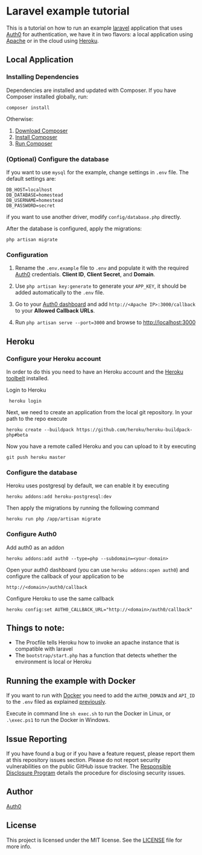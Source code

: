 # Laravel example tutorial

This is a tutorial on how to run an example [laravel](https://laravel.com/) application that uses [Auth0](auth0.com) for authentication, we have it in two flavors: a local application using [Apache](https://www.apache.org/) or in the cloud using [Heroku](https://www.heroku.com/).

## Local Application

### Installing Dependencies

Dependencies are installed and updated with Composer. If you have Composer installed globally, run:

```
composer install
```

Otherwise:

1. [Download Composer](https://getcomposer.org/download/)
1. [Install Composer](https://getcomposer.org/doc/00-intro.md)
1. [Run Composer](https://getcomposer.org/doc/01-basic-usage.md)

### (Optional) Configure the database

If you want to use `mysql` for the example, change settings in `.env` file. The default settings are:

```
DB_HOST=localhost
DB_DATABASE=homestead
DB_USERNAME=homestead
DB_PASSWORD=secret
```

if you want to use another driver, modify `config/database.php` directly.

After the database is configured, apply the migrations:

```
php artisan migrate
```

### Configuration

1. Rename the `.env.example` file to `.env` and populate it with the required [Auth0](auth0.com) credentials. **Client ID**, **Client Secret**, and **Domain**.

2. Use `php artisan key:generate` to generate your `APP_KEY`, it should be added automatically to the `.env` file.

3. Go to your [Auth0 dashboard](https://manage.auth0.com) and add `http://<Apache IP>:3000/callback` to your **Allowed Callback URLs**.

4. Run `php artisan serve --port=3000` and browse to [http://localhost:3000](http://localhost:3000)

## Heroku

### Configure your Heroku account
In order to do this you need to have an Heroku account and the [Heroku toolbelt](https://toolbelt.heroku.com/) installed.

Login to Heroku

     heroku login

Next, we need to create an application from the local git repository. In your path to the repo execute

    heroku create --buildpack https://github.com/heroku/heroku-buildpack-php#beta

Now you have a remote called Heroku and you can upload to it by executing

    git push heroku master

### Configure the database

Heroku uses postgresql by default, we can enable it by executing

    heroku addons:add heroku-postgresql:dev

Then apply the migrations by running the following command

    heroku run php /app/artisan migrate

### Configure Auth0

Add auth0 as an addon

    heroku addons:add auth0 --type=php --subdomain=<your-domain>

Open your auth0 dashboard (you can use `heroku addons:open auth0`) and configure the callback of your application to be

    http://<domain>/auth0/callback

Configure Heroku to use the same callback

    heroku config:set AUTH0_CALLBACK_URL="http://<domain>/auth0/callback"

## Things to note:
* The Procfile tells Heroku how to invoke an apache instance that is compatible with laravel
* The `bootstrap/start.php` has a function that detects whether the environment is local or Heroku

## Running the example with Docker

If you want to run with [Docker](https://www.docker.com/) you need to add the `AUTH0_DOMAIN` and `API_ID`
to the `.env` filed as explained [previously](#configure-auth0).

Execute in command line `sh exec.sh` to run the Docker in Linux, or `.\exec.ps1` to run the Docker in Windows.

## Issue Reporting

If you have found a bug or if you have a feature request, please report them at this repository issues section. Please do not report security vulnerabilities on the public GitHub issue tracker. The [Responsible Disclosure Program](https://auth0.com/whitehat) details the procedure for disclosing security issues.

## Author

[Auth0](https://auth0.com)

## License

This project is licensed under the MIT license. See the [LICENSE](LICENSE) file for more info.
